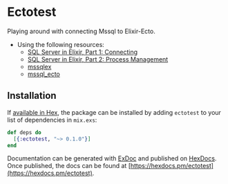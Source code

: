 # Ectotest

Playing around with connecting Mssql to Elixir-Ecto.

* Using the following resources:
  * [SQL Server in Elixir, Part 1: Connecting](http://tech.findmypast.com/sql-server-in-elixir-connection/)
  * [SQL Server in Elixir, Part 2: Process Management](http://tech.findmypast.com/sql-server-in-elixir-gen-server/)
  * [mssqlex](https://github.com/findmypast-oss/mssqlex/)
  * [mssql_ecto](https://github.com/findmypast-oss/mssql_ecto)


## Installation

If [available in Hex](https://hex.pm/docs/publish), the package can be installed
by adding `ectotest` to your list of dependencies in `mix.exs`:

```elixir
def deps do
  [{:ectotest, "~> 0.1.0"}]
end
```

Documentation can be generated with [ExDoc](https://github.com/elixir-lang/ex_doc)
and published on [HexDocs](https://hexdocs.pm). Once published, the docs can
be found at [https://hexdocs.pm/ectotest](https://hexdocs.pm/ectotest).

